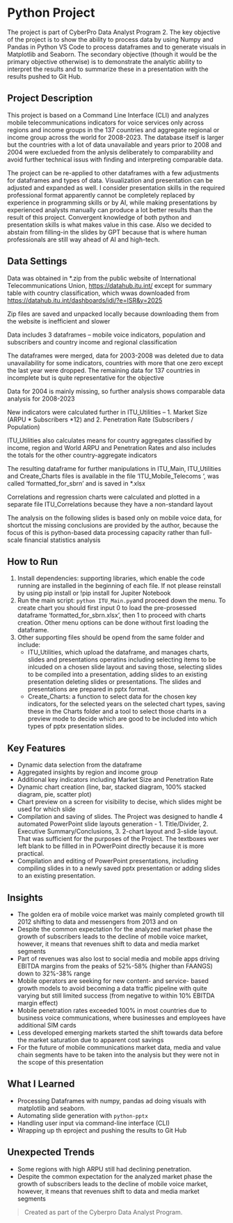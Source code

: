 # Python Project
The project is part of CyberPro Data Analyst Program 2. The key objective of the project is to show the ability to process data by using Numpy and Pandas in Python VS Code to process dataframes and to generate visuals in Matplotlib and Seaborn. The secondary objective (though it would be the primary objective otherwise) is to demonstrate the analytic ability to interpret the results and to summarize these in a presentation with the results pushed to Git Hub.  


## Project Description
This project is based on a Command Line Interface (CLI) and analyzes mobile telecommunications indicators for voice services only across regions and income groups in the 137 countries and aggregate regional or income group across the world for 2008-2023. The database itself is larger but the countries with a lot of data unavailable and years prior to 2008 and 2004 were exclueded from the anlysis deliberately to comparability and avoid further technical issus with finding and interpreting comparable data. 

The project can be re-applied to other dataframes with a few adjustments for dataframes and types of data. Visualization and presentation can be adjusted and expanded as well. I consider presentation skills in the required professional format apparently cannot be completely replaced by experience in programming skills or by AI, while making presentations by experienced analysts manually can produce a lot better results than the result of this project. Convergent knowledge of both python and presentation skills is what makes value in this case. Also we decided to abstain from filling-in the slides by GPT because that is where human professionals are still way ahead of AI and high-tech. 


## Data Settings 
Data was obtained in *.zip from the public website of International Telecommunications Union, https://datahub.itu.int/  except for summary table with country classification, which wwas downloaded from https://datahub.itu.int/dashboards/idi/?e=ISR&y=2025  

Zip files are saved and unpacked locally because downloading them from the website is inefficient and slower 

Data includes 3 dataframes – mobile voice indicators, population and subscribers and country income and regional classification

The dataframes were merged, data for 2003-2008 was deleted due to data unavailability for some indicators, countries with more that one zero except the last year were dropped. The remaining data for 137 countries in incomplete but is quite representative for the objective  

Data for 2004 is mainly missing, so further analysis shows comparable data analysis for 2008-2023 

New indicators were calculated further in ITU_Utilities – 1. Market Size (ARPU * Subscribers *12) and 2.  Penetration Rate (Subscribers / Population) 

ITU_Utilities also calculates means for country aggregates classified by income, region and World ARPU and Penetration Rates and also includes the totals for the other country-aggregate indicators 

The resulting dataframe for further manipulations in ITU_Main, ITU_Utilities and Create_Charts files is available in the file ‘ITU_Mobile_Telecoms ‘, was called ‘formatted_for_sbrn’ and is saved in *.xlsx

Correlations and regression charts were calculated and plotted in a separate file ITU_Correlations because they have a non-standard layout 

The analysis on the following slides is based only on mobile voice data, for shortcut the missing conclusions are provided by the author, because the focus of this is python-based data processing capacity rather than full-scale financial statistics analysis 


## How to Run
1. Install dependencies: supporting libraries, which enable the code running are installed in the beginning of each file. If not please reinstall by using pip install <name> or !pip install <name> for Jupiter Notebook 
2. Run the main script: `python ITU_Main.py`and proceed down the menu. To create chart you should first input 0 to load the pre-prosessed dataframe ‘formatted_for_sbrn.xlsx’, then 1 to proceed with charts creation. Other menu options can be done without first loading the dataframe. 
3. Other supporting files should be opend from the same folder and include:
    - ITU_Utilities, which upload the dataframe, and manages charts, slides and presentations operatins including selecting items to be inlcuded on a chosen slide layout and saving those, selecting slides to be compiled into a presentation, adding slides to an existing presentation deleting slides or presentations. The slides and presentations are prepared in pptx format.  
    - Create_Charts: a function to select data for the chosen key indicators, for the selected years on the selected chart types, saving these in the Charts folder and a tool to select those charts in a preview mode to decide which are good to be included into which types of pptx presentation slides. 


## Key Features
- Dynamic data selection from the dataframe 
- Aggregated insights by region and income group
- Additional key indicators including Market Size and Penetration Rate 
- Dynamic chart creation (line, bar, stacked diagram, 100% stacked diagram, pie, scatter plot)
- Chart preview on a screen for visibility to decise, which slides might be used for which slide 
- Compilation and saving of slides. The Project was designed to handle 4 automated PowerPoint slide layouts generation - 1. Title/Divider, 2. Executive Summary/Conclusions, 3. 2-chart layout and 3-slide layout. That was sufficient for the purposes of the Project. The textboxes wer left blank to be fillled in in POwerPoint directly because it is more practical. 
- Compilation and editing of PowerPoint presentations, including compiling slides in to a newly saved pptx presentation or adding slides to an existing presentation.  


## Insights
- The golden era of mobile voice market was mainly completed growth till 2012 shifting to data and messengers from 2013 and on 
- Despite the common expectation for the analyzed market phase the growth of subscribers leads to the decline of mobile voice market, however, it means that revenues shift to data and media market segments 
- Part of revenues was also lost to social media and mobile apps driving EBITDA margins from the peaks of 52%-58% (higher than FAANGS) down to 32%-38% range 
- Mobile operators are seeking for new content- and service- based growth models to avoid becoming a data traffic pipeline with quite varying but still limited success (from negative to within 10% EBITDA margin effect)
- Mobile penetration rates exceeded 100% in most countries due to business voice communications, where businesses and employees have additional SIM cards  
- Less developed emerging markets started the shift towards data before the market saturation due to apparent cost savings 
- For the future of mobile communications market data, media and value chain segments have to be taken into the analysis but they were not in the scope of this presentation  


## What I Learned
- Processing Dataframes with numpy, pandas ad doing visuals with matplotlib and seaborn. 
- Automating slide generation with `python-pptx`
- Handling user input via command-line interface (CLI) 
- Wrapping up th eproject and pushing the results to Git Hub 


## Unexpected Trends
- Some regions with high ARPU still had declining penetration.
- Despite the common expectation for the analyzed market phase the growth of subscribers leads to the decline of mobile voice market, however, it means that revenues shift to data and media market segments 


> Created as part of the Cyberpro Data Analyst Program.
